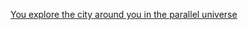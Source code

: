 [You explore the city around you in the parallel universe](https://github.com/alanr8742/SEP-10-PD-6-Parallel-World-/blob/main/start/YorkNewCity.md) 
